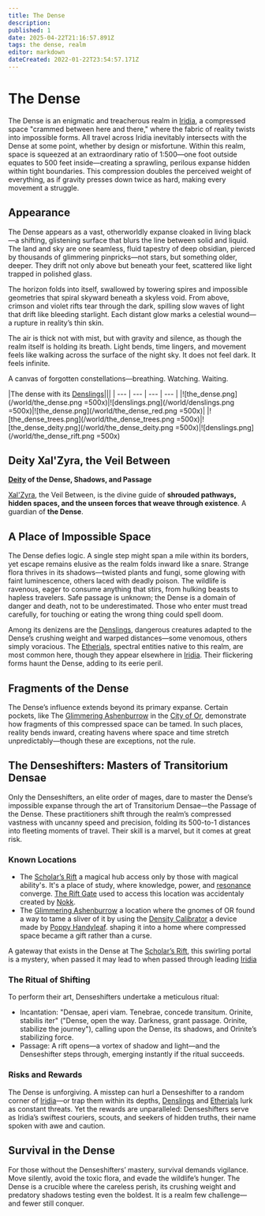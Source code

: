 ```yaml
---
title: The Dense
description: 
published: 1
date: 2025-04-22T21:16:57.891Z
tags: the dense, realm
editor: markdown
dateCreated: 2022-01-22T23:54:57.171Z
---
```


# The Dense
The Dense is an enigmatic and treacherous realm in [Iridia](/geography/world/iridia.md), a compressed space "crammed between here and there," where the fabric of reality twists into impossible forms. All travel across Iridia inevitably intersects with the Dense at some point, whether by design or misfortune. Within this realm, space is squeezed at an extraordinary ratio of 1:500—one foot outside equates to 500 feet inside—creating a sprawling, perilous expanse hidden within tight boundaries. This compression doubles the perceived weight of everything, as if gravity presses down twice as hard, making every movement a struggle.

## Appearance

The Dense appears as a vast, otherworldly expanse cloaked in living black—a shifting, glistening surface that blurs the line between solid and liquid. The land and sky are one seamless, fluid tapestry of deep obsidian, pierced by thousands of glimmering pinpricks—not stars, but something older, deeper. They drift not only above but beneath your feet, scattered like light trapped in polished glass.

The horizon folds into itself, swallowed by towering spires and impossible geometries that spiral skyward beneath a skyless void. From above, crimson and violet rifts tear through the dark, spilling slow waves of light that drift like bleeding starlight. Each distant glow marks a celestial wound—a rupture in reality’s thin skin.

The air is thick not with mist, but with gravity and silence, as though the realm itself is holding its breath. Light bends, time lingers, and movement feels like walking across the surface of the night sky. It does not feel dark. It feels infinite.

A canvas of forgotten constellations—breathing. Watching. Waiting.

|The dense with its [Denslings](/being/species/denslings.md)|||
| --- | --- | --- | --- |
|![the_dense.png](/world/the_dense.png =500x)|![denslings.png](/world/denslings.png =500x)|![the_dense.png](/world/the_dense_red.png =500x)|
|![the_dense_trees.png](/world/the_dense_trees.png =500x)|![the_dense_deity.png](/world/the_dense_deity.png =500x)|![denslings.png](/world/the_dense_rift.png =500x)

## Deity Xal'Zyra, the Veil Between  
**[Deity](/structure/mechanic/deity.md) of the Dense, Shadows, and Passage**  

[Xal'Zyra](/being/deity/xal-zyra.md), the Veil Between, is the divine guide of **shrouded pathways, hidden spaces, and the unseen forces that weave through existence**. A guardian of **the Dense**.

## A Place of Impossible Space
The Dense defies logic. A single step might span a mile within its borders, yet escape remains elusive as the realm folds inward like a snare. Strange flora thrives in its shadows—twisted plants and fungi, some glowing with faint luminescence, others laced with deadly poison. The wildlife is ravenous, eager to consume anything that stirs, from hulking beasts to hapless travelers. Safe passage is unknown; the Dense is a domain of danger and death, not to be underestimated. Those who enter must tread carefully, for touching or eating the wrong thing could spell doom.

Among its denizens are the [Denslings](/being/species/denslings.md), dangerous creatures adapted to the Dense’s crushing weight and warped distances—some venomous, others simply voracious. The [Etherials](/being/species/etherial.md), spectral entities native to this realm, are most common here, though they appear elsewhere in [Iridia](/geography/world/iridia.md). Their flickering forms haunt the Dense, adding to its eerie peril.

## Fragments of the Dense
The Dense’s influence extends beyond its primary expanse. Certain pockets, like The [Glimmering Ashenburrow](/geography/settlement/city/glimmering-ashenburrow.md) in the [City of Or](/geography/settlement/city/city-of-or.md), demonstrate how fragments of this compressed space can be tamed. In such places, reality bends inward, creating havens where space and time stretch unpredictably—though these are exceptions, not the rule.

## The Denseshifters: Masters of Transitorium Densae
Only the Denseshifters, an elite order of mages, dare to master the Dense’s impossible expanse through the art of Transitorium Densae—the Passage of the Dense. These practitioners shift through the realm’s compressed vastness with uncanny speed and precision, folding its 500-to-1 distances into fleeting moments of travel. Their skill is a marvel, but it comes at great risk.

### Known Locations
- The [Scholar’s Rift](/geography/settlement/enclave/scholars-rift/scholars-rift.md) a magical hub access only by those with magical ability's. It's a place of study, where knowledge, power, and [resonance](/structure/mechanic/resonance.md) converge. [The Rift Gate](/geography/settlement/enclave/scholars-rift/the-rift-gate.md) used to access this location was accidentaly created by [Nokk](/being/character/nokk.md).
- The [Glimmering Ashenburrow](/geography/settlement/city/glimmering-ashenburrow.md) a location where the gnomes of OR found a way to tame a sliver of it by using the [Density Calibrator](/geography/settlement/city/glimmering-ashenburrow/density-calibrator.md) a device made by [Poppy Handyleaf](/being/character/poppy-handyleaf.md). shaping it into a home where compressed space became a gift rather than a curse. 

A gateway that exists in the Dense at The [Scholar’s Rift](/geography/settlement/enclave/scholars-rift/scholars-rift.md), this swirling portal is a mystery, when passed it may lead to  when passed through leading [Iridia](/geography/world/iridia.md)

### The Ritual of Shifting
To perform their art, Denseshifters undertake a meticulous ritual:
- Incantation: "Densae, aperi viam. Tenebrae, concede transitum. Orinite, stabilis iter" ("Dense, open the way. Darkness, grant passage. Orinite, stabilize the journey"), calling upon the Dense, its shadows, and Orinite’s stabilizing force.
- Passage: A rift opens—a vortex of shadow and light—and the Denseshifter steps through, emerging instantly if the ritual succeeds.

### Risks and Rewards
The Dense is unforgiving. A misstep can hurl a Denseshifter to a random corner of [Iridia](/geography/world/iridia.md)—or trap them within its depths, [Denslings](/being/species/denslings.md) and [Etherials](/being/species/etherial.md) lurk as constant threats. Yet the rewards are unparalleled: Denseshifters serve as Iridia’s swiftest couriers, scouts, and seekers of hidden truths, their name spoken with awe and caution.

## Survival in the Dense
For those without the Denseshifters’ mastery, survival demands vigilance. Move silently, avoid the toxic flora, and evade the wildlife’s hunger. The Dense is a crucible where the careless perish, its crushing weight and predatory shadows testing even the boldest. It is a realm few challenge—and fewer still conquer.

